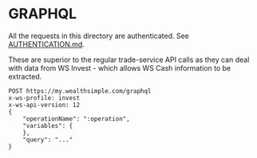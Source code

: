 # GRAPHQL

All the requests in this directory are authenticated. See [AUTHENTICATION.md](../../main/AUTHENTICATION.md).

These are superior to the regular trade-service API calls as they can deal with data from WS Invest - which allows WS Cash information to be extracted.

```http
POST https://my.wealthsimple.com/graphql
x-ws-profile: invest
x-ws-api-version: 12
{
    "operationName": ":operation",
    "variables": {
    },
    "query": "..."
}
```
